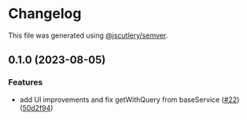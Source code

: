 # Changelog

This file was generated using [@jscutlery/semver](https://github.com/jscutlery/semver).

## 0.1.0 (2023-08-05)


### Features

* add UI improvements and fix getWithQuery from baseService ([#22](https://github.com/rime-dev/ngx-rime/issues/22)) ([50d2f94](https://github.com/rime-dev/ngx-rime/commit/50d2f94170734a8b51ae2c776fde2110076248d2))
